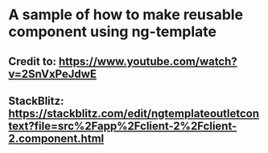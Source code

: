 # A sample of how to make reusable component using ng-template

## Credit to: https://www.youtube.com/watch?v=2SnVxPeJdwE

## StackBlitz: https://stackblitz.com/edit/ngtemplateoutletcontext?file=src%2Fapp%2Fclient-2%2Fclient-2.component.html
